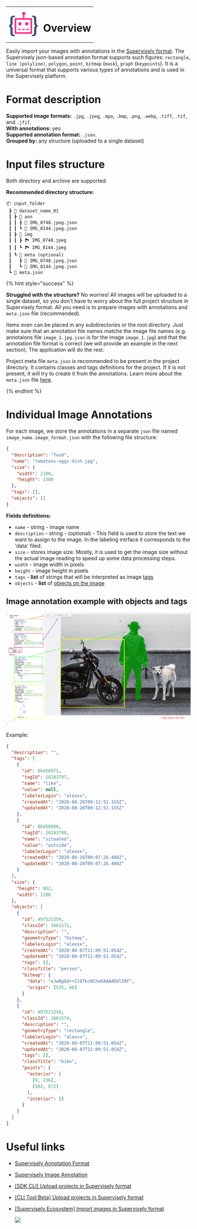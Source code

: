 <div>
    <table>
    <tr style="width: 100%">
        <td style="width:80px">
        <img align="left" src="./images/sly_logo.png" style="padding-right: 20px;">
        </td>
        <td>
        <h1 align="left" style="width:100%; border-bottom: 0">  Overview </h1>
        </td>
    </tr>
    </table>
</div>

Easily import your images with annotations in the [Supervisely format](https://docs.supervise.ly/data-organization/00_ann_format_navi). The Supervisely json-based annotation format supports such figures: `rectangle`, `line (polyline)`, `polygon`, `point`, `bitmap` (`mask`), `graph` (`keypoints`). It is a universal format that supports various types of annotations and is used in the Supervisely platform.

# Format description

**Supported image formats:** `.jpg`, `.jpeg`, `.mpo`, `.bmp`, `.png`, `.webp`, `.tiff`, `.tif`, and `.jfif`.<br>
**With annotations:** yes<br>
**Supported annotation format:** `.json`.<br>
**Grouped by:** any structure (uploaded to a single dataset)<br>

# Input files structure

Both directory and archive are supported.

**Recommended directory structure:**

```text
📦 input_folder
 ┣ 📂 dataset_name_01
 ┃ ┣ 📂 ann
 ┃ ┃ ┣ 📄 IMG_0748.jpeg.json
 ┃ ┃ ┗ 📄 IMG_8144.jpeg.json
 ┃ ┣ 📂 img
 ┃ ┃ ┣ 🏞️ IMG_0748.jpeg
 ┃ ┃ ┗ 🏞️ IMG_8144.jpeg
 ┃ ┗ 📂 meta (optional)
 ┃   ┣ 📄 IMG_0748.jpeg.json
 ┃   ┗ 📄 IMG_8144.jpeg.json
 ┗ 📄 meta.json
```

{% hint style="success" %}

**Struggled with the structure?** No worries!
All images will be uploaded to a single dataset, so you don't have to worry about the full project structure in Supervisely format. All you need is to prepare images with annotations and `meta.json` file (recommended).

Items even can be placed in any subdirectories or the root directory. Just make sure that an annotation file names matche the image file names (e.g. annotaions file `image_1.jpg.json` is for the image `image_1.jpg`) and that the annotation file format is correct (we will provide an example in the next section). The application will do the rest.

Project meta file `meta.json` is recommended to be present in the project directory. It contains classes and tags definitions for the project. If it is not present, it will try to create it from the annotations. Learn more about the `meta.json` file [here](https://docs.supervisely.com/customization-and-integration/00_ann_format_navi/02_project_classes_and_tags).

{% endhint %}

# Individual Image Annotations

For each image, we store the annotations in a separate `json` file named `image_name.image_format.json` with the following file structure:

```json
{
  "description": "food",
  "name": "tomatoes-eggs-dish.jpg",
  "size": {
    "width": 2100,
    "height": 1500
  },
  "tags": [],
  "objects": []
}
```

**Fields definitions:**

- `name` - string - image name
- `description` - string - (optional) - This field is used to store the text we want to assign to the image. In the labeling intrface it corresponds to the 'data' filed.
- `size` - stores image size. Mostly, it is used to get the image size without the actual image reading to speed up some data processing steps.
- `width` - image width in pixels
- `height` - image height in pixels
- `tags` - **list** of strings that will be interpreted as image [tags](https://docs.supervisely.com/customization-and-integration/00_ann_format_navi/03_supervisely_format_tags)
- `objects` - **list** of [objects on the image](https://docs.supervisely.com/customization-and-integration/00_ann_format_navi/04_supervisely_format_objects)

## Image annotation example with objects and tags

![Image annotation example](./images/sly_ann.png)

Example:

```json
{
  "description": "",
  "tags": [
    {
      "id": 86458971,
      "tagId": 28283797,
      "name": "like",
      "value": null,
      "labelerLogin": "alexxx",
      "createdAt": "2020-08-26T09:12:51.155Z",
      "updatedAt": "2020-08-26T09:12:51.155Z"
    },
    {
      "id": 86458968,
      "tagId": 28283798,
      "name": "situated",
      "value": "outside",
      "labelerLogin": "alexxx",
      "createdAt": "2020-08-26T09:07:26.408Z",
      "updatedAt": "2020-08-26T09:07:26.408Z"
    }
  ],
  "size": {
    "height": 952,
    "width": 1200
  },
  "objects": [
    {
      "id": 497521359,
      "classId": 1661571,
      "description": "",
      "geometryType": "bitmap",
      "labelerLogin": "alexxx",
      "createdAt": "2020-08-07T11:09:51.054Z",
      "updatedAt": "2020-08-07T11:09:51.054Z",
      "tags": [],
      "classTitle": "person",
      "bitmap": {
        "data": "eJwBgQd++IlQTkcNChoKAAAADUlIRF",
        "origin": [535, 66]
      }
    },
    {
      "id": 497521358,
      "classId": 1661574,
      "description": "",
      "geometryType": "rectangle",
      "labelerLogin": "alexxx",
      "createdAt": "2020-08-07T11:09:51.054Z",
      "updatedAt": "2020-08-07T11:09:51.054Z",
      "tags": [],
      "classTitle": "bike",
      "points": {
        "exterior": [
          [0, 236],
          [582, 872]
        ],
        "interior": []
      }
    }
  ]
}
```

# Useful links

- [Supervisely Annotation Format](https://developer.supervisely.com/getting-started/supervisely-annotation-format)
- [Supervisely Image Annotation](https://developer.supervisely.com/getting-started/supervisely-annotation-format/images)
- [[SDK CLI] Upload projects in Supervisely format](https://developer.supervisely.com/getting-started/command-line-interface/sdk-cli#upload-a-project)
- [[CLI Tool Beta] Upload projects in Supervisely format](https://developer.supervisely.com/getting-started/command-line-interface/cli-tool/workflow-automation#upload-projects-in-supervisely-format)
- [[Supervisely Ecosystem] Import images in Supervisely format](https://ecosystem.supervisely.com/apps/import-images-in-sly-format)

  <img data-key="sly-module-link" data-module-slug="supervisely-ecosystem/import-images-in-sly-format" src="https://i.imgur.com/Y6RcQPT.png" width="350px" style='padding-bottom: 10px'/>
